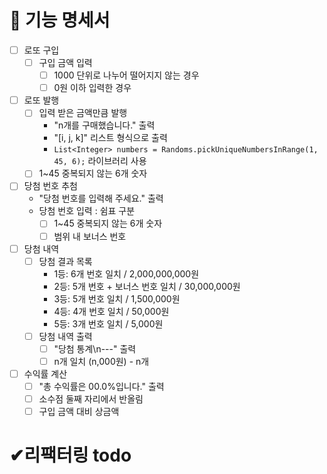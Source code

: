 # 🚀 기능 명세서

- [ ] 로또 구입
  - [ ] 구입 금액 입력
    - [ ] 1000 단위로 나누어 떨어지지 않는 경우
    - [ ] 0원 이하 입력한 경우
- [ ] 로또 발행
  - [ ] 입력 받은 금액만큼 발행
    - "n개를 구매했습니다." 출력
    - "[i, j, k]" 리스트 형식으로 출력
    - `List<Integer> numbers = Randoms.pickUniqueNumbersInRange(1, 45, 6);` 라이브러리 사용
  - [ ] 1~45 중복되지 않는 6개 숫자
- [ ] 당첨 번호 추첨
  - "당첨 번호를 입력해 주세요." 출력
  - 당첨 번호 입력 : 쉼표 구분
    - [ ] 1~45 중복되지 않는 6개 숫자
    - [ ] 범위 내 보너스 번호
- [ ] 당첨 내역
  - [ ] 당첨 결과 목록
    - 1등: 6개 번호 일치 / 2,000,000,000원
    - 2등: 5개 번호 + 보너스 번호 일치 / 30,000,000원
    - 3등: 5개 번호 일치 / 1,500,000원
    - 4등: 4개 번호 일치 / 50,000원
    - 5등: 3개 번호 일치 / 5,000원
  - [ ] 당첨 내역 출력
    - [ ] "당첨 통계\n---" 출력 
    - [ ] n개 일치 (n,000원) - n개
- [ ] 수익률 계산
  - [ ] "총 수익률은 00.0%입니다." 출력
  - [ ] 소수점 둘째 자리에서 반올림
  - [ ] 구입 금액 대비 상금액

# ✔리팩터링 todo